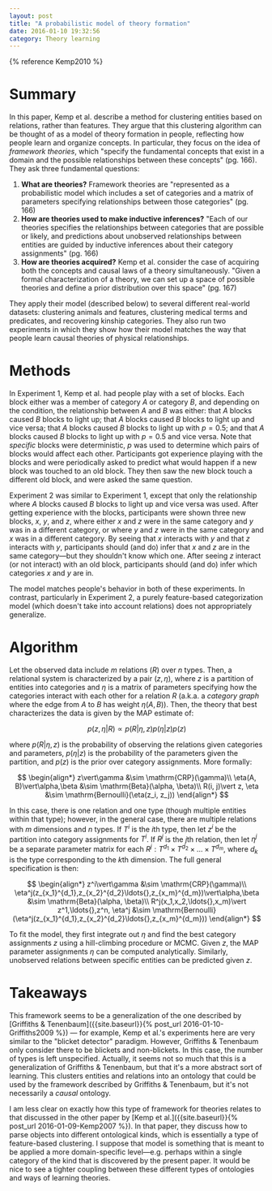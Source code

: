 ```yaml
---
layout: post
title: "A probabilistic model of theory formation"
date: 2016-01-10 19:32:56
category: Theory learning
---
```


{% reference Kemp2010 %}

# Summary

In this paper, Kemp et al. describe a method for clustering entities based on  relations, rather than features. They argue that this clustering algorithm can be thought of as a model of theory formation in people, reflecting how people learn and organize concepts. In particular, they focus on the idea of *framework theories*, which "specify the fundamental concepts that exist in a domain and the possible relationships between these concepts" (pg. 166). They ask three fundamental questions:

1. **What are theories?** Framework theories are "represented as a probabilistic model which includes a set of categories and a matrix of parameters specifying relationships between those categories" (pg. 166)
2. **How are theories used to make inductive inferences?** "Each of our theories specifies the relationships between categories that are possible or likely, and predictions about unobserved relationships between entities are guided by inductive inferences about their category assignments" (pg. 166)
3. **How are theories acquired?** Kemp et al. consider the case of acquiring both the concepts and causal laws of a theory simultaneously. "Given a formal characterization of a theory, we can set up a space of possible theories and define a prior distribution over this space" (pg. 167)

They apply their model (described below) to several different real-world datasets: clustering animals and features, clustering medical terms and predicates, and recovering kinship categories. They also run two experiments in which they show how their model matches the way that people learn causal theories of physical relationships.

# Methods

In Experiment 1, Kemp et al. had people play with a set of blocks. Each block either was a member of category $A$ or category $B$, and depending on the condition, the relationship between $A$ and $B$ was either: that $A$ blocks caused $B$ blocks to light up; that $A$ blocks caused $B$ blocks to light up and vice versa; that $A$ blocks caused $B$ blocks to light up with $p=0.5$; and that $A$ blocks caused $B$ blocks to light up with $p=0.5$ and vice versa. Note that *specific* blocks were deterministic, $p$ was used to determine which pairs of blocks would affect each other. Participants got experience playing with the blocks and were periodically asked to predict what would happen if a new block was touched to an old block. They then saw the new block touch a different old block, and were asked the same question.

Experiment 2 was similar to Experiment 1, except that only the relationship where $A$ blocks caused $B$ blocks to light up and vice versa was used. After getting experience with the blocks, participants were shown three new blocks, $x$, $y$, and $z$, where either $x$ and $z$ were in the same category and $y$ was in a different category, or where $y$ and $z$ were in the same category and $x$ was in a different category. By seeing that $x$ interacts with $y$ and that $z$ interacts with $y$, participants should (and do) infer that $x$ and $z$ are in the same category—but they shouldn't know which one. After seeing $z$ interact (or not interact) with an old block, participants should (and do) infer which categories $x$ and $y$ are in.

The model matches people's behavior in both of these experiments. In contrast, particularly in Experiment 2, a purely feature-based categorization model (which doesn't take into account relations) does not appropriately generalize.

# Algorithm

Let the observed data include $m$ relations ($R$) over $n$ types. Then, a relational system is characterized by a pair $(z, \eta)$, where $z$ is a partition of entities into categories and $\eta$ is a matrix of parameters specifying how the categories interact with each other for a relation $R$ (a.k.a. a *category graph* where the edge from $A$ to $B$ has weight $\eta(A,B)$). Then, the theory that best characterizes the data is given by the MAP estimate of:

$$
p(z,\eta\vert R)\propto p(R\vert \eta,z)p(\eta\vert z)p(z)
$$

where $p(R\vert \eta,z)$ is the probability of observing the relations given categories and parameters, $p(\eta\vert z)$ is the probability of the parameters given the partition, and $p(z)$ is the prior over category assignments. More formally:

$$
\begin{align*}
z\vert\gamma &\sim \mathrm{CRP}(\gamma)\\
\eta(A, B)\vert\alpha,\beta &\sim \mathrm{Beta}(\alpha, \beta)\\
R(i, j)\vert z, \eta &\sim \mathrm{Bernoulli}(\eta(z_i, z_j))
\end{align*}
$$

In this case, there is one relation and one type (though multiple entities within that type); however, in the general case, there are multiple relations with $m$ dimensions and $n$ types. If $T^i$ is the $i$th type, then let $z^i$ be the partition into category assignments for $T^i$. If $R^j$ is the $j$th relation, then let $\eta^j$ be a separate parameter matrix for each $R^j:T^{d_1}\times T^{d_2}\times \ldots{}\times T^{d_m}$, where $d_k$ is the type corresponding to the $k$th dimension. The full general specification is then:

$$
\begin{align*}
z^i\vert\gamma &\sim \mathrm{CRP}(\gamma)\\
\eta^j(z_{x_1}^{d_1},z_{x_2}^{d_2}\ldots{},z_{x_m}^{d_m})\vert\alpha,\beta &\sim \mathrm{Beta}(\alpha, \beta)\\
R^j(x_1,x_2,\ldots{},x_m)\vert z^1,\ldots{},z^n, \eta^j &\sim \mathrm{Bernoulli}(\eta^j(z_{x_1}^{d_1},z_{x_2}^{d_2}\ldots{},z_{x_m}^{d_m}))
\end{align*}
$$

To fit the model, they first integrate out $\eta$ and find the best category assignments $z$ using a hill-climbing procedure or MCMC. Given $z$, the MAP parameter assignments $\eta$ can be computed analytically. Similarly, unobserved relations between specific entities can be predicted given $z$.

# Takeaways

This framework seems to be a generalization of the one described by [Griffiths & Tenenbaum]({{site.baseurl}}{% post_url 2016-01-10-Griffiths2009 %}) — for example, Kemp et al.'s experiments here are very similar to the "blicket detector" paradigm. However, Griffiths & Tenenbaum only consider there to be blickets and non-blickets. In this case, the number of types is left unspecified. Actually, it seems not so much that this is a generalization of Griffiths & Tenenbaum, but that it's a more abstract sort of learning. This clusters entities and relations into an ontology that could be used by the framework described by Griffiths & Tenenbaum, but it's not necessarily a *causal* ontology.

I am less clear on exactly how this type of framework for theories relates to that discussed in the other paper by [Kemp et al.]({{site.baseurl}}{% post_url 2016-01-09-Kemp2007 %}). In that paper, they discuss how to parse objects into different ontological kinds, which is essentially a type of feature-based clustering. I suppose that model is something that is meant to be applied a more domain-specific level—e.g. perhaps within a single category of the kind that is discovered by the present paper. It would be nice to see a tighter coupling between these different types of ontologies and ways of learning theories.

